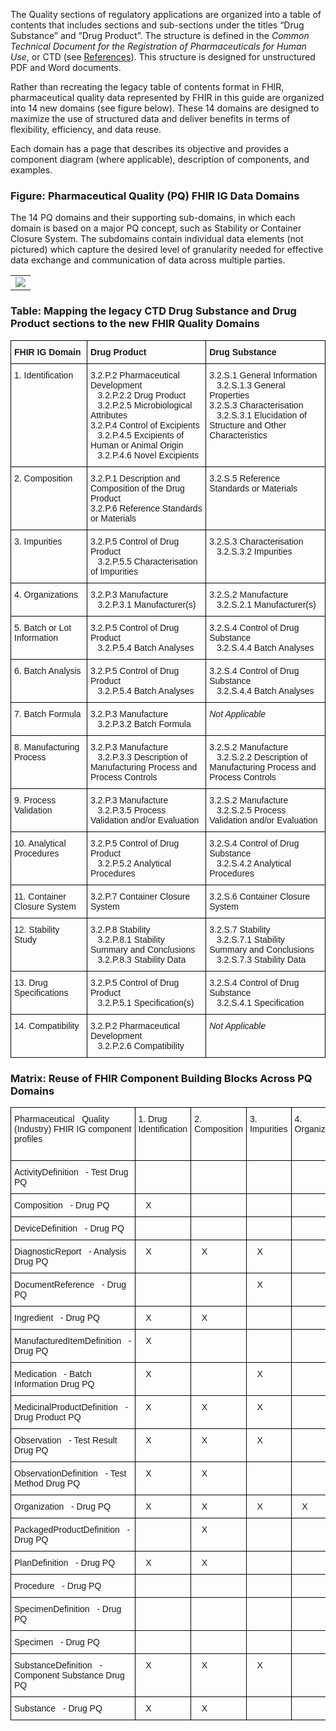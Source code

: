 The Quality sections of regulatory applications are organized into a table of contents that includes sections and sub-sections under the titles “Drug Substance” and “Drug Product”. The structure is defined in the *Common Technical Document for the Registration of Pharmaceuticals for Human Use*, or CTD (see [References](best_practices.html)). This structure is designed for unstructured PDF and Word documents.

Rather than recreating the legacy table of contents format in FHIR, pharmaceutical quality data represented by FHIR in this guide are organized into 14 new domains (see figure below). These 14 domains are designed to maximize the use of structured data and deliver benefits in terms of flexibility, efficiency, and data reuse.

Each domain has a page that describes its objective and provides a component diagram (where applicable), description of components, and examples.

### Figure: Pharmaceutical Quality (PQ) FHIR IG Data Domains
The 14 PQ domains and their supporting sub-domains, in which each domain is based on a major PQ concept, such as Stability or Container Closure System. The subdomains contain individual data elements (not pictured) which capture the desired level of granularity needed for effective data exchange and communication of data across multiple parties.
<table><tr><td><img src="all-domains-dx-PQ.png" usemap="#hotspots"/></td></tr></table>

### Table: Mapping the legacy CTD Drug Substance and Drug Product sections to the new FHIR Quality Domains
<style type="text/css">
.tg  {border-collapse:collapse;border-spacing:0;}
.tg td{border-color:black;border-style:solid;border-width:1px;font-family:Arial, sans-serif;font-size:14px;
  overflow:hidden;padding:10px 5px;word-break:normal;}
.tg th{border-color:black;border-style:solid;border-width:1px;font-family:Arial, sans-serif;font-size:14px;
  font-weight:normal;overflow:hidden;padding:10px 5px;word-break:normal;}
.tg .tg-0lax{text-align:left;vertical-align:top}
</style>
<table class="tg">
<thead>
  <tr>
    <th class="tg-0lax"><b>FHIR IG Domain</b></th>
    <th class="tg-0lax"><b>Drug Product</b></th>
        <th class="tg-0lax"><b>Drug Substance</b></th>
  </tr>
</thead>
<tbody>
  <tr>
    <td class="tg-0lax">1. Identification</td>
    <td class="tg-0lax">3.2.P.2 Pharmaceutical Development
        <br>&nbsp;&nbsp;&nbsp;3.2.P.2.2 Drug Product 
        <br>&nbsp;&nbsp;&nbsp;3.2.P.2.5 Microbiological Attributes
    <br>3.2.P.4 Control of Excipients  
        <br>&nbsp;&nbsp;&nbsp;3.2.P.4.5 Excipients of Human or Animal Origin 
        <br>&nbsp;&nbsp;&nbsp;3.2.P.4.6 Novel Excipients</td>
    <td class="tg-0lax">3.2.S.1 General Information
        <br>&nbsp;&nbsp;&nbsp;3.2.S.1.3 General Properties
    <br>3.2.S.3 Characterisation
        <br>&nbsp;&nbsp;&nbsp;3.2.S.3.1 Elucidation of Structure and Other Characteristics</td>
  </tr>
  <tr>
    <td class="tg-0lax">2. Composition</td>
    <td class="tg-0lax">3.2.P.1 Description and Composition of the Drug Product<br>3.2.P.6 Reference Standards or Materials</td>
    <td class="tg-0lax">3.2.S.5 Reference Standards or Materials</td>
  </tr>
  <tr>
    <td class="tg-0lax">3. Impurities</td>
    <td class="tg-0lax">3.2.P.5 Control of Drug Product
    <br>&nbsp;&nbsp;&nbsp;3.2.P.5.5 Characterisation of Impurities</td>
    <td class="tg-0lax">3.2.S.3 Characterisation
    <br>&nbsp;&nbsp;&nbsp;3.2.S.3.2 Impurities</td>
  </tr>
  <tr>
    <td class="tg-0lax">4. Organizations</td>
    <td class="tg-0lax">3.2.P.3 Manufacture
    <br>&nbsp;&nbsp;&nbsp;3.2.P.3.1 Manufacturer(s)</td>
    <td class="tg-0lax">3.2.S.2 Manufacture
    <br>&nbsp;&nbsp;&nbsp;3.2.S.2.1 Manufacturer(s)</td>
  </tr>
  <tr>
    <td class="tg-0lax">5. Batch or Lot Information</td>
    <td class="tg-0lax">3.2.P.5 Control of Drug Product
    <br>&nbsp;&nbsp;&nbsp;3.2.P.5.4 Batch Analyses</td>
    <td class="tg-0lax">3.2.S.4 Control of Drug Substance
    <br>&nbsp;&nbsp;&nbsp;3.2.S.4.4 Batch Analyses</td>
  </tr>
  <tr>
    <td class="tg-0lax">6. Batch Analysis</td>
    <td class="tg-0lax">3.2.P.5 Control of Drug Product
    <br>&nbsp;&nbsp;&nbsp;3.2.P.5.4 Batch Analyses</td>
    <td class="tg-0lax">3.2.S.4 Control of Drug Substance
    <br>&nbsp;&nbsp;&nbsp;3.2.S.4.4 Batch Analyses</td>
  </tr>
  <tr>
    <td class="tg-0lax">7. Batch Formula</td>
    <td class="tg-0lax">3.2.P.3 Manufacture
    <br>&nbsp;&nbsp;&nbsp;3.2.P.3.2 Batch Formula</td>
    <td class="tg-0lax"><i>Not Applicable</i></td>
  </tr>
  <tr>
    <td class="tg-0lax">8. Manufacturing Process</td>
    <td class="tg-0lax">3.2.P.3 Manufacture
    <br>&nbsp;&nbsp;&nbsp;3.2.P.3.3 Description of Manufacturing Process and Process Controls</td>
    <td class="tg-0lax">3.2.S.2 Manufacture
    <br>&nbsp;&nbsp;&nbsp;3.2.S.2.2 Description of Manufacturing Process and Process Controls</td>
  </tr>
  <tr>
    <td class="tg-0lax">9. Process Validation</td>
    <td class="tg-0lax">3.2.P.3 Manufacture
    <br>&nbsp;&nbsp;&nbsp;3.2.P.3.5 Process Validation and/or Evaluation</td>
    <td class="tg-0lax">3.2.S.2 Manufacture
    <br>&nbsp;&nbsp;&nbsp;3.2.S.2.5 Process Validation and/or Evaluation</td>
  </tr>
  <tr>
    <td class="tg-0lax">10. Analytical Procedures</td>
    <td class="tg-0lax">3.2.P.5 Control of Drug Product
    <br>&nbsp;&nbsp;&nbsp;3.2.P.5.2 Analytical Procedures</td>
    <td class="tg-0lax">3.2.S.4 Control of Drug Substance
    <br>&nbsp;&nbsp;&nbsp;3.2.S.4.2 Analytical Procedures</td>
  </tr>
  <tr>
    <td class="tg-0lax">11. Container Closure System</td>
    <td class="tg-0lax">3.2.P.7 Container Closure System</td>
    <td class="tg-0lax">3.2.S.6 Container Closure System</td>
  </tr>
  <tr>
    <td class="tg-0lax">12. Stability Study</td>
    <td class="tg-0lax">3.2.P.8 Stability
    <br>&nbsp;&nbsp;&nbsp;3.2.P.8.1 Stability Summary and Conclusions
    <br>&nbsp;&nbsp;&nbsp;3.2.P.8.3 Stability Data</td>
    <td class="tg-0lax">3.2.S.7 Stability
    <br>&nbsp;&nbsp;&nbsp;3.2.S.7.1 Stability Summary and Conclusions
    <br>&nbsp;&nbsp;&nbsp;3.2.S.7.3 Stability Data</td>
  </tr>
  <tr>
    <td class="tg-0lax">13. Drug Specifications</td>
    <td class="tg-0lax">3.2.P.5 Control of Drug Product
    <br>&nbsp;&nbsp;&nbsp;3.2.P.5.1 Specification(s)</td>
    <td class="tg-0lax">3.2.S.4 Control of Drug Substance
    <br>&nbsp;&nbsp;&nbsp;3.2.S.4.1 Specification</td>
  </tr>
  <tr>
    <td class="tg-0lax">14. Compatibility</td>
    <td class="tg-0lax">3.2.P.2 Pharmaceutical Development
    <br>&nbsp;&nbsp;&nbsp;3.2.P.2.6 Compatibility</td>
    <td class="tg-0lax"><i>Not Applicable</i></td>
  </tr>
</tbody>
</table>

### Matrix: Reuse of FHIR Component Building Blocks Across PQ Domains

<style type="text/css">
.tg  {border-collapse:collapse;border-spacing:0;}
.tg td{border-color:black;border-style:solid;border-width:1px;font-family:Arial, sans-serif;font-size:14px;
  overflow:hidden;padding:10px 5px;word-break:normal;}
.tg th{border-color:black;border-style:solid;border-width:1px;font-family:Arial, sans-serif;font-size:14px;
  font-weight:normal;overflow:hidden;padding:10px 5px;word-break:normal;}
.tg .tg-0lax{text-align:left;vertical-align:top}
</style>
<table class="tg">
<thead>
  <tr>
    <td class="tg-0lax">Pharmaceutical&nbsp;&nbsp;&nbsp;Quality (Industry) FHIR IG component profiles</td>
    <td class="tg-0lax">1. Drug Identification </td>
    <td class="tg-0lax">2. Composition</td>
    <td class="tg-0lax">3. Impurities</td>
    <td class="tg-0lax">4. Organizations </td>
    <td class="tg-0lax">5. Batch/Lot Information</td>
    <td class="tg-0lax">6. Batch Analysis</td>
    <td class="tg-0lax">7. Batch Formula</td>
    <td class="tg-0lax">8. Manufacturing Process</td>
    <td class="tg-0lax">9. Process Validation</td>
    <td class="tg-0lax">10. Analytical Procedures</td>
    <td class="tg-0lax">11. Container Closure System</td>
    <td class="tg-0lax">12. Stability Study</td>
    <td class="tg-0lax">13. Drug Specification</td>
    <td class="tg-0lax">14. Compatibility</td>
  </tr>
  </thead>
  <tbody>
  <tr>
    <td class="tg-0lax">ActivityDefinition&nbsp;&nbsp;&nbsp;- Test Drug PQ</td>
    <td class="tg-0lax"></td>
    <td class="tg-0lax"></td>
    <td class="tg-0lax"></td>
    <td class="tg-0lax"></td>
    <td class="tg-0lax"></td>
    <td class="tg-0lax"></td>
    <td class="tg-0lax"></td>
    <td class="tg-0lax"></td>
    <td class="tg-0lax">&nbsp;&nbsp;&nbsp;X</td>
    <td class="tg-0lax"></td>
    <td class="tg-0lax"></td>
    <td class="tg-0lax">&nbsp;&nbsp;&nbsp;X</td>
    <td class="tg-0lax"></td>
    <td class="tg-0lax"></td>
  </tr>
  <tr>
    <td class="tg-0lax">Composition&nbsp;&nbsp;&nbsp;- Drug PQ</td>
    <td class="tg-0lax">&nbsp;&nbsp;&nbsp;X</td>
    <td class="tg-0lax"></td>
    <td class="tg-0lax"></td>
    <td class="tg-0lax"></td>
    <td class="tg-0lax"></td>
    <td class="tg-0lax"></td>
    <td class="tg-0lax"></td>
    <td class="tg-0lax"></td>
    <td class="tg-0lax"></td>
    <td class="tg-0lax"></td>
    <td class="tg-0lax"></td>
    <td class="tg-0lax"></td>
    <td class="tg-0lax"></td>
    <td class="tg-0lax"></td>
  </tr>
  <tr>
    <td class="tg-0lax">DeviceDefinition&nbsp;&nbsp;&nbsp;- Drug PQ</td>
    <td class="tg-0lax"></td>
    <td class="tg-0lax"></td>
    <td class="tg-0lax"></td>
    <td class="tg-0lax"></td>
    <td class="tg-0lax"></td>
    <td class="tg-0lax"></td>
    <td class="tg-0lax"></td>
    <td class="tg-0lax">&nbsp;&nbsp;&nbsp;X</td>
    <td class="tg-0lax">&nbsp;&nbsp;&nbsp;X</td>
    <td class="tg-0lax">&nbsp;&nbsp;&nbsp;X</td>
    <td class="tg-0lax"></td>
    <td class="tg-0lax"></td>
    <td class="tg-0lax"></td>
    <td class="tg-0lax"></td>
  </tr>
  <tr>
    <td class="tg-0lax">DiagnosticReport&nbsp;&nbsp;&nbsp;- Analysis Drug PQ</td>
    <td class="tg-0lax">&nbsp;&nbsp;&nbsp;X</td>
    <td class="tg-0lax">&nbsp;&nbsp;&nbsp;X</td>
    <td class="tg-0lax">&nbsp;&nbsp;&nbsp;X</td>
    <td class="tg-0lax"></td>
    <td class="tg-0lax"></td>
    <td class="tg-0lax">&nbsp;&nbsp;&nbsp;X</td>
    <td class="tg-0lax"></td>
    <td class="tg-0lax"></td>
    <td class="tg-0lax">&nbsp;&nbsp;&nbsp;X</td>
    <td class="tg-0lax"></td>
    <td class="tg-0lax"></td>
    <td class="tg-0lax">&nbsp;&nbsp;&nbsp;X</td>
    <td class="tg-0lax"></td>
    <td class="tg-0lax">&nbsp;&nbsp;&nbsp;X</td>
  </tr>
  <tr>
    <td class="tg-0lax">DocumentReference&nbsp;&nbsp;&nbsp;- Drug PQ</td>
    <td class="tg-0lax"></td>
    <td class="tg-0lax"></td>
    <td class="tg-0lax">&nbsp;&nbsp;&nbsp;X</td>
    <td class="tg-0lax"></td>
    <td class="tg-0lax"></td>
    <td class="tg-0lax"></td>
    <td class="tg-0lax"></td>
    <td class="tg-0lax">&nbsp;&nbsp;&nbsp;X</td>
    <td class="tg-0lax"></td>
    <td class="tg-0lax"></td>
    <td class="tg-0lax"></td>
    <td class="tg-0lax"></td>
    <td class="tg-0lax"></td>
    <td class="tg-0lax"></td>
  </tr>
  <tr>
    <td class="tg-0lax">Ingredient&nbsp;&nbsp;&nbsp;- Drug PQ</td>
    <td class="tg-0lax">&nbsp;&nbsp;&nbsp;X</td>
    <td class="tg-0lax">&nbsp;&nbsp;&nbsp;X</td>
    <td class="tg-0lax"></td>
    <td class="tg-0lax"></td>
    <td class="tg-0lax"></td>
    <td class="tg-0lax">&nbsp;&nbsp;&nbsp;X</td>
    <td class="tg-0lax">&nbsp;&nbsp;&nbsp;X</td>
    <td class="tg-0lax">&nbsp;&nbsp;&nbsp;X</td>
    <td class="tg-0lax">&nbsp;&nbsp;&nbsp;X</td>
    <td class="tg-0lax"></td>
    <td class="tg-0lax">&nbsp;&nbsp;&nbsp;X</td>
    <td class="tg-0lax">&nbsp;&nbsp;&nbsp;X</td>
    <td class="tg-0lax">&nbsp;&nbsp;&nbsp;X</td>
    <td class="tg-0lax"></td>
  </tr>
  <tr>
    <td class="tg-0lax">ManufacturedItemDefinition&nbsp;&nbsp;&nbsp;- Drug PQ</td>
    <td class="tg-0lax">&nbsp;&nbsp;&nbsp;X</td>
    <td class="tg-0lax"></td>
    <td class="tg-0lax"></td>
    <td class="tg-0lax"></td>
    <td class="tg-0lax"></td>
    <td class="tg-0lax"></td>
    <td class="tg-0lax"></td>
    <td class="tg-0lax"></td>
    <td class="tg-0lax"></td>
    <td class="tg-0lax"></td>
    <td class="tg-0lax">&nbsp;&nbsp;&nbsp;X</td>
    <td class="tg-0lax"></td>
    <td class="tg-0lax"></td>
    <td class="tg-0lax"></td>
  </tr>
  <tr>
    <td class="tg-0lax">Medication&nbsp;&nbsp;&nbsp;- Batch Information Drug PQ</td>
    <td class="tg-0lax">&nbsp;&nbsp;&nbsp;X</td>
    <td class="tg-0lax"></td>
    <td class="tg-0lax">&nbsp;&nbsp;&nbsp;X</td>
    <td class="tg-0lax"></td>
    <td class="tg-0lax">&nbsp;&nbsp;&nbsp;X</td>
    <td class="tg-0lax">&nbsp;&nbsp;&nbsp;X</td>
    <td class="tg-0lax">&nbsp;&nbsp;&nbsp;X</td>
    <td class="tg-0lax"></td>
    <td class="tg-0lax">&nbsp;&nbsp;&nbsp;X</td>
    <td class="tg-0lax"></td>
    <td class="tg-0lax"></td>
    <td class="tg-0lax">&nbsp;&nbsp;&nbsp;X</td>
    <td class="tg-0lax"></td>
    <td class="tg-0lax">&nbsp;&nbsp;&nbsp;X</td>
  </tr>
  <tr>
    <td class="tg-0lax">MedicinalProductDefinition&nbsp;&nbsp;&nbsp;- Drug Product PQ</td>
    <td class="tg-0lax">&nbsp;&nbsp;&nbsp;X</td>
    <td class="tg-0lax">&nbsp;&nbsp;&nbsp;X</td>
    <td class="tg-0lax">&nbsp;&nbsp;&nbsp;X</td>
    <td class="tg-0lax"></td>
    <td class="tg-0lax">&nbsp;&nbsp;&nbsp;X</td>
    <td class="tg-0lax">&nbsp;&nbsp;&nbsp;X</td>
    <td class="tg-0lax">&nbsp;&nbsp;&nbsp;X</td>
    <td class="tg-0lax">&nbsp;&nbsp;&nbsp;X</td>
    <td class="tg-0lax">&nbsp;&nbsp;&nbsp;X</td>
    <td class="tg-0lax">&nbsp;&nbsp;&nbsp;X</td>
    <td class="tg-0lax">&nbsp;&nbsp;&nbsp;X</td>
    <td class="tg-0lax">&nbsp;&nbsp;&nbsp;X</td>
    <td class="tg-0lax">&nbsp;&nbsp;&nbsp;X</td>
    <td class="tg-0lax">&nbsp;&nbsp;&nbsp;X</td>
  </tr>
  <tr>
    <td class="tg-0lax">Observation&nbsp;&nbsp;&nbsp;- Test Result Drug PQ</td>
    <td class="tg-0lax">&nbsp;&nbsp;&nbsp;X</td>
    <td class="tg-0lax">&nbsp;&nbsp;&nbsp;X</td>
    <td class="tg-0lax">&nbsp;&nbsp;&nbsp;X</td>
    <td class="tg-0lax"></td>
    <td class="tg-0lax"></td>
    <td class="tg-0lax">&nbsp;&nbsp;&nbsp;X</td>
    <td class="tg-0lax"></td>
    <td class="tg-0lax"></td>
    <td class="tg-0lax">&nbsp;&nbsp;&nbsp;X</td>
    <td class="tg-0lax"></td>
    <td class="tg-0lax"></td>
    <td class="tg-0lax">&nbsp;&nbsp;&nbsp;X</td>
    <td class="tg-0lax"></td>
    <td class="tg-0lax">&nbsp;&nbsp;&nbsp;X</td>
  </tr>
  <tr>
    <td class="tg-0lax">ObservationDefinition&nbsp;&nbsp;&nbsp;- Test Method Drug PQ</td>
    <td class="tg-0lax">&nbsp;&nbsp;&nbsp;X</td>
    <td class="tg-0lax">&nbsp;&nbsp;&nbsp;X</td>
    <td class="tg-0lax"></td>
    <td class="tg-0lax"></td>
    <td class="tg-0lax"></td>
    <td class="tg-0lax">&nbsp;&nbsp;&nbsp;X</td>
    <td class="tg-0lax"></td>
    <td class="tg-0lax"></td>
    <td class="tg-0lax">&nbsp;&nbsp;&nbsp;X</td>
    <td class="tg-0lax">&nbsp;&nbsp;&nbsp;X</td>
    <td class="tg-0lax">&nbsp;&nbsp;&nbsp;X</td>
    <td class="tg-0lax">&nbsp;&nbsp;&nbsp;X</td>
    <td class="tg-0lax">&nbsp;&nbsp;&nbsp;X</td>
    <td class="tg-0lax">&nbsp;&nbsp;&nbsp;X</td>
  </tr>
  <tr>
    <td class="tg-0lax">Organization&nbsp;&nbsp;&nbsp;- Drug PQ</td>
    <td class="tg-0lax">&nbsp;&nbsp;&nbsp;X</td>
    <td class="tg-0lax">&nbsp;&nbsp;&nbsp;X</td>
    <td class="tg-0lax">&nbsp;&nbsp;&nbsp;X</td>
    <td class="tg-0lax">&nbsp;&nbsp;&nbsp;X</td>
    <td class="tg-0lax">&nbsp;&nbsp;&nbsp;X</td>
    <td class="tg-0lax">&nbsp;&nbsp;&nbsp;X</td>
    <td class="tg-0lax"></td>
    <td class="tg-0lax">&nbsp;&nbsp;&nbsp;X</td>
    <td class="tg-0lax">&nbsp;&nbsp;&nbsp;X</td>
    <td class="tg-0lax"></td>
    <td class="tg-0lax"></td>
    <td class="tg-0lax">&nbsp;&nbsp;&nbsp;X</td>
    <td class="tg-0lax">&nbsp;&nbsp;&nbsp;X</td>
    <td class="tg-0lax">&nbsp;&nbsp;&nbsp;X</td>
  </tr>
  <tr>
    <td class="tg-0lax">PackagedProductDefinition&nbsp;&nbsp;&nbsp;- Drug PQ</td>
    <td class="tg-0lax"></td>
    <td class="tg-0lax">&nbsp;&nbsp;&nbsp;X</td>
    <td class="tg-0lax"></td>
    <td class="tg-0lax"></td>
    <td class="tg-0lax"></td>
    <td class="tg-0lax"></td>
    <td class="tg-0lax"></td>
    <td class="tg-0lax"></td>
    <td class="tg-0lax"></td>
    <td class="tg-0lax"></td>
    <td class="tg-0lax">&nbsp;&nbsp;&nbsp;X</td>
    <td class="tg-0lax"></td>
    <td class="tg-0lax"></td>
    <td class="tg-0lax"></td>
  </tr>
  <tr>
    <td class="tg-0lax">PlanDefinition&nbsp;&nbsp;&nbsp;- Drug PQ</td>
    <td class="tg-0lax">&nbsp;&nbsp;&nbsp;X</td>
    <td class="tg-0lax">&nbsp;&nbsp;&nbsp;X</td>
    <td class="tg-0lax"></td>
    <td class="tg-0lax"></td>
    <td class="tg-0lax"></td>
    <td class="tg-0lax">&nbsp;&nbsp;&nbsp;X</td>
    <td class="tg-0lax"></td>
    <td class="tg-0lax">&nbsp;&nbsp;&nbsp;X</td>
    <td class="tg-0lax">&nbsp;&nbsp;&nbsp;X</td>
    <td class="tg-0lax">&nbsp;&nbsp;&nbsp;X</td>
    <td class="tg-0lax">&nbsp;&nbsp;&nbsp;X</td>
    <td class="tg-0lax">&nbsp;&nbsp;&nbsp;X</td>
    <td class="tg-0lax">&nbsp;&nbsp;&nbsp;X</td>
    <td class="tg-0lax">&nbsp;&nbsp;&nbsp;X</td>
  </tr>
  <tr>
    <td class="tg-0lax">Procedure&nbsp;&nbsp;&nbsp;- Drug PQ</td>
    <td class="tg-0lax"></td>
    <td class="tg-0lax"></td>
    <td class="tg-0lax"></td>
    <td class="tg-0lax"></td>
    <td class="tg-0lax"></td>
    <td class="tg-0lax"></td>
    <td class="tg-0lax"></td>
    <td class="tg-0lax"></td>
    <td class="tg-0lax">&nbsp;&nbsp;&nbsp;X</td>
    <td class="tg-0lax"></td>
    <td class="tg-0lax"></td>
    <td class="tg-0lax"></td>
    <td class="tg-0lax"></td>
    <td class="tg-0lax"></td>
  </tr>
  <tr>
    <td class="tg-0lax">SpecimenDefinition&nbsp;&nbsp;&nbsp;- Drug PQ</td>
    <td class="tg-0lax"></td>
    <td class="tg-0lax"></td>
    <td class="tg-0lax"></td>
    <td class="tg-0lax"></td>
    <td class="tg-0lax"></td>
    <td class="tg-0lax"></td>
    <td class="tg-0lax"></td>
    <td class="tg-0lax"></td>
    <td class="tg-0lax"></td>
    <td class="tg-0lax">&nbsp;&nbsp;&nbsp;X</td>
    <td class="tg-0lax"></td>
    <td class="tg-0lax">&nbsp;&nbsp;&nbsp;X</td>
    <td class="tg-0lax"></td>
    <td class="tg-0lax"></td>
  </tr>
  <tr>
    <td class="tg-0lax">Specimen&nbsp;&nbsp;&nbsp;- Drug PQ</td>
    <td class="tg-0lax"></td>
    <td class="tg-0lax"></td>
    <td class="tg-0lax"></td>
    <td class="tg-0lax"></td>
    <td class="tg-0lax">&nbsp;&nbsp;&nbsp;X</td>
    <td class="tg-0lax"></td>
    <td class="tg-0lax"></td>
    <td class="tg-0lax"></td>
    <td class="tg-0lax"></td>
    <td class="tg-0lax"></td>
    <td class="tg-0lax"></td>
    <td class="tg-0lax">&nbsp;&nbsp;&nbsp;X</td>
    <td class="tg-0lax"></td>
    <td class="tg-0lax"></td>
  </tr>
  <tr>
    <td class="tg-0lax">SubstanceDefinition&nbsp;&nbsp;&nbsp;- Component Substance Drug PQ</td>
    <td class="tg-0lax">&nbsp;&nbsp;&nbsp;X</td>
    <td class="tg-0lax">&nbsp;&nbsp;&nbsp;X</td>
    <td class="tg-0lax">&nbsp;&nbsp;&nbsp;X</td>
    <td class="tg-0lax"></td>
    <td class="tg-0lax">&nbsp;&nbsp;&nbsp;X</td>
    <td class="tg-0lax">&nbsp;&nbsp;&nbsp;X</td>
    <td class="tg-0lax">&nbsp;&nbsp;&nbsp;X</td>
    <td class="tg-0lax">&nbsp;&nbsp;&nbsp;X</td>
    <td class="tg-0lax">&nbsp;&nbsp;&nbsp;X</td>
    <td class="tg-0lax">&nbsp;&nbsp;&nbsp;X</td>
    <td class="tg-0lax">&nbsp;&nbsp;&nbsp;X</td>
    <td class="tg-0lax">&nbsp;&nbsp;&nbsp;X</td>
    <td class="tg-0lax">&nbsp;&nbsp;&nbsp;X</td>
    <td class="tg-0lax"></td>
  </tr>
  <tr>
    <td class="tg-0lax">Substance&nbsp;&nbsp;&nbsp;- Drug PQ</td>
    <td class="tg-0lax">&nbsp;&nbsp;&nbsp;X</td>
    <td class="tg-0lax">&nbsp;&nbsp;&nbsp;X</td>
    <td class="tg-0lax"></td>
    <td class="tg-0lax"></td>
    <td class="tg-0lax"></td>
    <td class="tg-0lax">&nbsp;&nbsp;&nbsp;X</td>
    <td class="tg-0lax"></td>
    <td class="tg-0lax"></td>
    <td class="tg-0lax">&nbsp;&nbsp;&nbsp;X</td>
    <td class="tg-0lax"></td>
    <td class="tg-0lax"></td>
    <td class="tg-0lax">&nbsp;&nbsp;&nbsp;X</td>
    <td class="tg-0lax"></td>
    <td class="tg-0lax"></td>
  </tr>
</tbody>
</table>

<map name="hotspots">
  <area shape='rect' coords='43,45,451,192' title='Identification' href='identification.html' alt='Identification' />
			<area shape='rect' coords='-4,201,301,312' title='Composition' href='composition.html' alt='Composition' />
			<area shape='rect' coords='21,325,368,394' title='Impurities' href='impurities.html' alt='Impurities' />
			<area shape='rect' coords='144,401,416,517' title='Organization' href='organizations.html' alt='Organization' />
			<area shape='rect' coords='48,522,404,596' title='Batch / Lot Information' href='batch_info.html' alt='Batch / Lot Information' />
			<area shape='rect' coords='49,603,403,678' title='Batch Analysis' href='batch_anal.html' alt='Batch Analysis' />
			<area shape='rect' coords='746,42,1096,193' title='Manufacturing' href='mnf_process.html' alt='Manufacturing' />
			<area shape='rect' coords='90,684,418,759' title='Batch Formula' href='batch_formula.html' alt='Batch Formula' />
			<area shape='rect' coords='746,199,1078,276' title='Process Validation' href='process_valid.html' alt='Process Validation' />
			<area shape='rect' coords='746,289,1100,364' title='Analytical Procedures' href='anal_proc.html' alt='Analytical Procedures' />
			<area shape='rect' coords='801,367,1233,460' title='Container Closure System' href='container.html' alt='Container Closure System' />
			<area shape='rect' coords='787,463,1104,571' title='Stability Study' href='stability.html' alt='Stability Study' />
			<area shape='rect' coords='809,579,1120,659' title='Specification' href='drug_specification.html' alt='Specification' />
			<area shape='rect' coords='780,662,1115,754' title='Compatibility' href='compatibility.html' alt='Compatibility' />
			<area shape='rect' coords='453,41,745,754' title='Click on the sections' href='domains.html' />
  
  
</map>